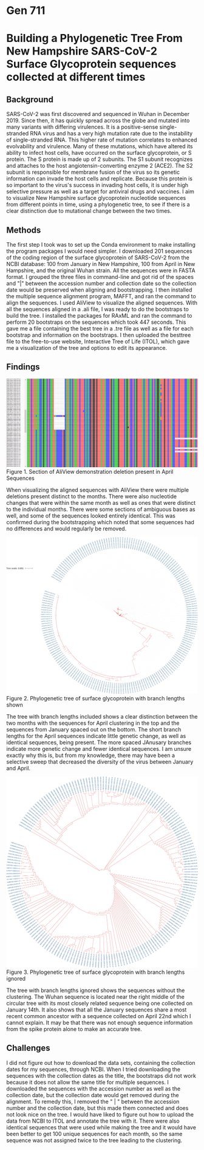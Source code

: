 # Gen 711

# Building a Phylogenetic Tree From New Hampshire SARS-CoV-2 Surface Glycoprotein sequences collected at different times

## Background

SARS-CoV-2 was first discovered and sequenced in Wuhan in December 2019. Since then, it has quickly spread across the globe and mutated into many variants with differing virulences. It is a positive-sense single-stranded RNA virus and has a very high mutation rate due to the instability of single-stranded RNA. This higher rate of mutation correlates to enhanced evolvability and virulence. Many of these mutations, which have altered its ability to infect host cells, have occurred on the surface glycoprotein, or S protein. The S protein is made up of 2 subunits. The S1 subunit recognizes and attaches to the host angiotensin-converting enzyme 2 (ACE2). The S2 subunit is responsible for membrane fusion of the virus so its genetic information can invade the host cells and replicate. Because this protein is so important to the virus's success in invading host cells, it is under high selective pressure as well as a target for antiviral drugs and vaccines. I aim to visualize New Hampshire surface glycoprotein nucleotide sequences from different points in time, using a phylogenetic tree, to see if there is a clear distinction due to mutational change between the two times.

## Methods

The first step I took was to set up the Conda environment to make installing the program packages I would need simpler. I downloaded 201 sequences of the coding region of the surface glycoprotein of SARS-CoV-2 from the NCBI database: 100 from January in New Hampshire, 100 from April in New Hampshire, and the original Wuhan strain. All the sequences were in FASTA format. I grouped the three files in command-line and got rid of the spaces and "|" between the accession number and collection date so the collection date would be preserved when aligning and bootstrapping. I then installed the multiple sequence alignment program, MAFFT, and ran the command to align the sequences. I used AliView to visualize the aligned sequences. With all the sequences aligned in a .ali file, I was ready to do the bootstraps to build the tree. I installed the packages for RAxML and ran the command to perform 20 bootstraps on the sequences which took 447 seconds. This gave me a file containing the best tree in a .tre file as well as a file for each bootstrap and information on the bootstraps. I then uploaded the besttree file to the free-to-use website, Interactive Tree of Life (ITOL), which gave me a visualization of the tree and options to edit its appearance. 

## Findings

![aliview.png](https://github.com/CornP0p/Gen-711/blob/main/Cringe/AliViewSpike.png) 
Figure 1. Section of AliView demonstration deletion present in April Sequences

When visualizing the aligned sequences with AliView there were multiple deletions present distinct to the months. There were also nucleotide changes that were within the same month as well as ones that were distinct to the individual months. There were some sections of ambiguous bases as well, and some of the sequences looked entirely identical. This was confirmed during the bootstrapping which noted that some sequences had no differences and would regularly be removed. 

![branch.png](https://raw.githubusercontent.com/CornP0p/Gen-711/main/Cringe/SARS-CoV-2Spikebranch.png)
Figure 2. Phylogenetic tree of surface glycoprotein with branch lengths shown

The tree with branch lengths included shows a clear distinction between the two months with the sequences for April clustering in the top and the sequences from January spaced out on the bottom. The short branch lengths for the April sequences indicate little genetic change, as well as identical sequences, being present. The more spaced JAnusary branches indicate more genetic change and fewer identical sequences. I am unsure exactly why this is, but from my knowledge, there may have been a selective sweep that decreased the diversity of the virus between January and April.

![noBranch.png](https://raw.githubusercontent.com/CornP0p/Gen-711/main/Cringe/SARS-CoV-2Spike.png)
Figure 3. Phylogenetic tree of surface glycoprotein with branch lengths ignored

The tree with branch lengths ignored shows the sequences without the clustering. The Wuhan sequence is located near the right middle of the circular tree with its most closely related sequence being one collected on January 14th. It also shows that all the January sequences share a most recent common ancestor with a sequence collected on April 22nd which I cannot explain. It may be that there was not enough sequence information from the spike protein alone to make an accurate tree. 


## Challenges

I did not figure out how to download the data sets, containing the collection dates for my sequences, through NCBI. When I tried downloading the sequences with the collection dates as the title, the bootstraps did not work because it does not allow the same title for multiple sequences. I downloaded the sequences with the accession number as well as the collection date, but the collection date would get removed during the alignment. To remedy this, I removed the " | " between the accession number and the collection date, but this made them connected and does not look nice on the tree. I would have liked to figure out how to upload the data from NCBI to ITOL and annotate the tree with it. There were also identical sequences that were used while making the tree and it would have been better to get 100 unique sequences for each month, so the same sequence was not assigned twice to the tree leading to the clustering. 

